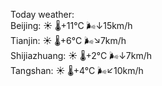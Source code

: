 Today weather:  
Beijing: ☀️   🌡️+11°C 🌬️↓15km/h  
Tianjin: ☀️   🌡️+6°C 🌬️↘7km/h  
Shijiazhuang: ☀️   🌡️+2°C 🌬️↓7km/h  
Tangshan: ☀️   🌡️+4°C 🌬️↙10km/h  
